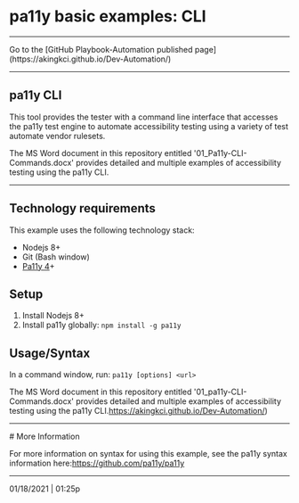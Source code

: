 # pa11y basic examples: CLI

<hr>
Go to the [GitHub Playbook-Automation published page](https://akingkci.github.io/Dev-Automation/)

<hr>

## pa11y CLI

This tool provides the tester with a command line interface that accesses the pa11y test engine to automate accessibility testing using a variety of test automate vendor rulesets.

The MS Word document in this repository entitled '01_Pa11y-CLI-Commands.docx' provides detailed and multiple examples of accessibility testing using the pa11y CLI.

<hr>

## Technology requirements


This example uses the following technology stack:

- Nodejs 8+
- Git (Bash window)
- [Pa11y 4](https://github.com/pa11y/pa11y/tree/4.x)+

## Setup

1. Install Nodejs 8+
2. Install pa11y globally: `npm install -g pa11y`

## Usage/Syntax

In a command window, run: `pa11y [options] <url>`

The MS Word document in this repository entitled '01_pa11y-CLI-Commands.docx' provides detailed and multiple examples of accessibility testing using the pa11y CLI.https://akingkci.github.io/Dev-Automation/)

<hr>
# More Information

For more information on syntax for using this example, see the pa11y syntax information here:https://github.com/pa11y/pa11y

<hr>

01/18/2021 | 01:25p

